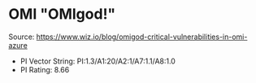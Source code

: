 # OMI "OMIgod!"

Source: https://www.wiz.io/blog/omigod-critical-vulnerabilities-in-omi-azure

- PI Vector String: PI:1.3/A1:20/A2:1/A7:1.1/A8:1.0
- PI Rating: 8.66


